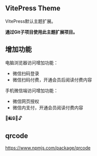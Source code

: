 ## VitePress Theme

VitePress默认主题扩展。

**通过Git子项目使用此主题扩展项目。**

## 增加功能

电脑浏览器访问增加功能：

- 微信扫码登录
- 微信扫码付费，开通会员后阅读付费内容

手机微信端访问增加功能：

- 微信网页授权
- 微信内支付，开通会员阅读付费内容



🎈🛍️🔒🔐🔓

## qrcode

https://www.npmjs.com/package/qrcode  


